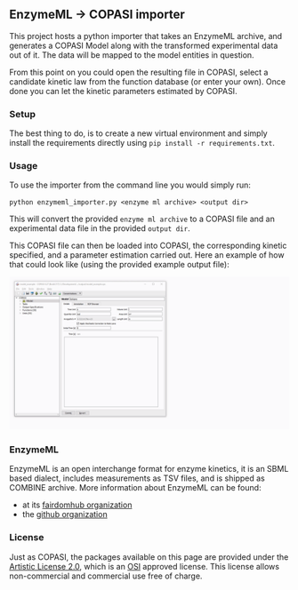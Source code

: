 ## EnzymeML -> COPASI importer
This project hosts a python importer that takes an EnzymeML archive, and generates a COPASI Model along with the transformed experimental data out of it. The data will be mapped to the model entities in question. 

From this point on you could open the resulting file in COPASI, select a candidate kinetic law from the function database (or enter your own). Once done you can let the kinetic parameters estimated by COPASI. 

### Setup
The best thing to do, is to create a new virtual environment and simply 
install the requirements directly using `pip install -r requirements.txt`. 

### Usage
To use the importer from the command line you would simply run: 

    python enzymeml_importer.py <enzyme ml archive> <output dir>
    
This will convert the provided `enzyme ml archive` to a COPASI file and an experimental data file in the provided `output dir`. 

This COPASI file can then be loaded into COPASI, the corresponding kinetic specified, 
and a parameter estimation carried out. Here an example of how that could look like (using the provided example output file): 

<img src="./doc/demo.gif">


### EnzymeML
EnzymeML is an open interchange format for enzyme kinetics, it is an SBML based dialect, includes measurements as TSV files, and is shipped as COMBINE archive. More information about EnzymeML can be found: 

* at its [fairdomhub organization](https://fairdomhub.org/programmes/66)
* the [github organization](https://github.com/EnzymeML)


### License
Just as COPASI, the packages available on this page are provided under the 
[Artistic License 2.0](http://copasi.org/Download/License/), 
which is an [OSI](http://www.opensource.org/) approved license. This license 
allows non-commercial and commercial use free of charge.
